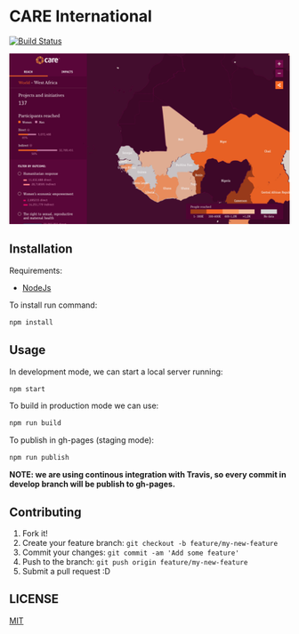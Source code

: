 # CARE International

[![Build Status](https://travis-ci.org/Vizzuality/care-international.svg?branch=develop)](https://travis-ci.org/Vizzuality/care-international)

![CARE International Screenshot](screenshot.png)

## Installation

Requirements:

* [NodeJs](https://nodejs.org/es/download/)

To install run command:

```bash
npm install
```

## Usage

In development mode, we can start a local server running:

```bash
npm start
```

To build in production mode we can use:

```bash
npm run build
```

To publish in gh-pages (staging mode):

```bash
npm run publish
```

**NOTE: we are using continous integration with Travis, so every commit in develop branch will be publish to gh-pages.**

## Contributing

1. Fork it!
2. Create your feature branch: `git checkout -b feature/my-new-feature`
3. Commit your changes: `git commit -am 'Add some feature'`
4. Push to the branch: `git push origin feature/my-new-feature`
5. Submit a pull request :D

## LICENSE

[MIT](LICENSE)
